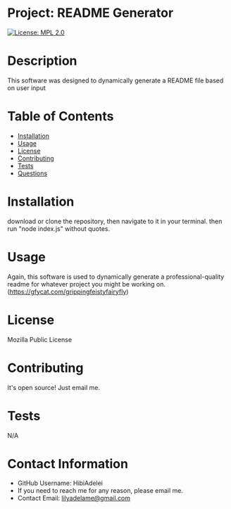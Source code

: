 # Project: README Generator
  
   [![License: MPL 2.0](https://img.shields.io/badge/License-MPL%202.0-brightgreen.svg)](https://opensource.org/licenses/MPL-2.0)
  # Description
   This software was designed to dynamically generate a README file based on user input

  # Table of Contents 
   * [Installation](#-Installation)
   * [Usage](#-Usage)
   * [License](#-License)
   * [Contributing](#-Contributing)
   * [Tests](#-Tests)
   * [Questions](#-Contact-Information)
    
  # Installation
   download or clone the repository, then navigate to it in your terminal. then run "node index.js" without quotes.

  # Usage
   Again, this software is used to dynamically generate a professional-quality readme for whatever project you might be working on. 
   (https://gfycat.com/grippingfeistyfairyfly)

  # License 
   Mozilla Public License

  # Contributing 
  It's open source! Just email me.

  # Tests
  N/A

  # Contact Information 
  * GitHub Username: HibiAdelei
  * If you need to reach me for any reason, please email me.
  * Contact Email: lilyadelame@gmail.com

